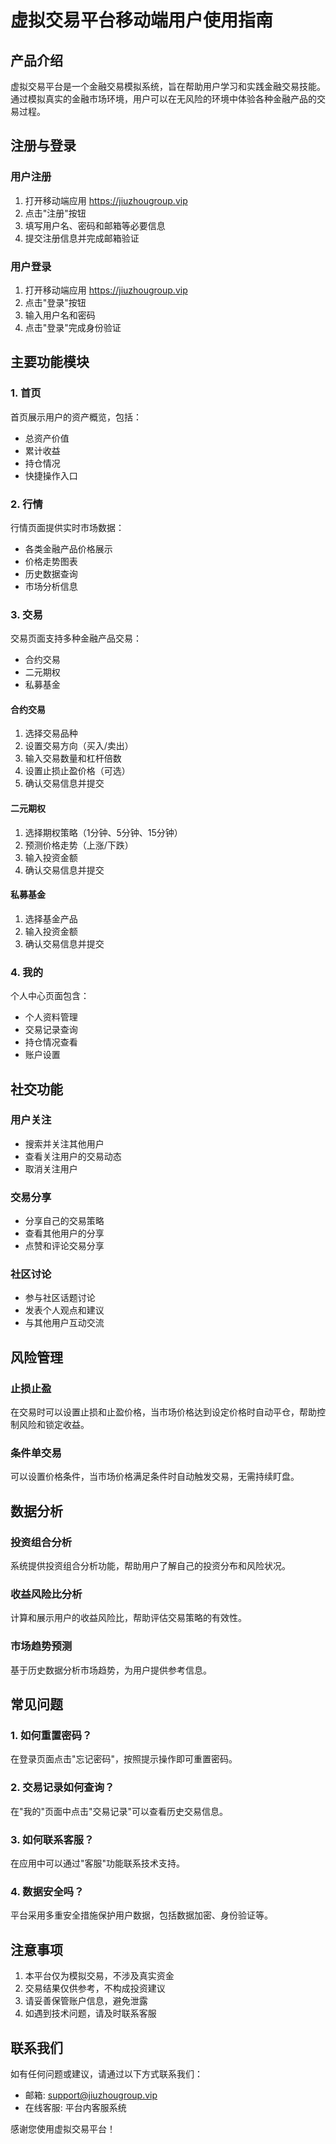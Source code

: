# 虚拟交易平台移动端用户使用指南

## 产品介绍

虚拟交易平台是一个金融交易模拟系统，旨在帮助用户学习和实践金融交易技能。通过模拟真实的金融市场环境，用户可以在无风险的环境中体验各种金融产品的交易过程。

## 注册与登录

### 用户注册
1. 打开移动端应用 https://jiuzhougroup.vip
2. 点击"注册"按钮
3. 填写用户名、密码和邮箱等必要信息
4. 提交注册信息并完成邮箱验证

### 用户登录
1. 打开移动端应用 https://jiuzhougroup.vip
2. 点击"登录"按钮
3. 输入用户名和密码
4. 点击"登录"完成身份验证

## 主要功能模块

### 1. 首页
首页展示用户的资产概览，包括：
- 总资产价值
- 累计收益
- 持仓情况
- 快捷操作入口

### 2. 行情
行情页面提供实时市场数据：
- 各类金融产品价格展示
- 价格走势图表
- 历史数据查询
- 市场分析信息

### 3. 交易
交易页面支持多种金融产品交易：
- 合约交易
- 二元期权
- 私募基金

#### 合约交易
1. 选择交易品种
2. 设置交易方向（买入/卖出）
3. 输入交易数量和杠杆倍数
4. 设置止损止盈价格（可选）
5. 确认交易信息并提交

#### 二元期权
1. 选择期权策略（1分钟、5分钟、15分钟）
2. 预测价格走势（上涨/下跌）
3. 输入投资金额
4. 确认交易信息并提交

#### 私募基金
1. 选择基金产品
2. 输入投资金额
3. 确认交易信息并提交

### 4. 我的
个人中心页面包含：
- 个人资料管理
- 交易记录查询
- 持仓情况查看
- 账户设置

## 社交功能

### 用户关注
- 搜索并关注其他用户
- 查看关注用户的交易动态
- 取消关注用户

### 交易分享
- 分享自己的交易策略
- 查看其他用户的分享
- 点赞和评论交易分享

### 社区讨论
- 参与社区话题讨论
- 发表个人观点和建议
- 与其他用户互动交流

## 风险管理

### 止损止盈
在交易时可以设置止损和止盈价格，当市场价格达到设定价格时自动平仓，帮助控制风险和锁定收益。

### 条件单交易
可以设置价格条件，当市场价格满足条件时自动触发交易，无需持续盯盘。

## 数据分析

### 投资组合分析
系统提供投资组合分析功能，帮助用户了解自己的投资分布和风险状况。

### 收益风险比分析
计算和展示用户的收益风险比，帮助评估交易策略的有效性。

### 市场趋势预测
基于历史数据分析市场趋势，为用户提供参考信息。

## 常见问题

### 1. 如何重置密码？
在登录页面点击"忘记密码"，按照提示操作即可重置密码。

### 2. 交易记录如何查询？
在"我的"页面中点击"交易记录"可以查看历史交易信息。

### 3. 如何联系客服？
在应用中可以通过"客服"功能联系技术支持。

### 4. 数据安全吗？
平台采用多重安全措施保护用户数据，包括数据加密、身份验证等。

## 注意事项

1. 本平台仅为模拟交易，不涉及真实资金
2. 交易结果仅供参考，不构成投资建议
3. 请妥善保管账户信息，避免泄露
4. 如遇到技术问题，请及时联系客服

## 联系我们

如有任何问题或建议，请通过以下方式联系我们：
- 邮箱: support@jiuzhougroup.vip
- 在线客服: 平台内客服系统

感谢您使用虚拟交易平台！